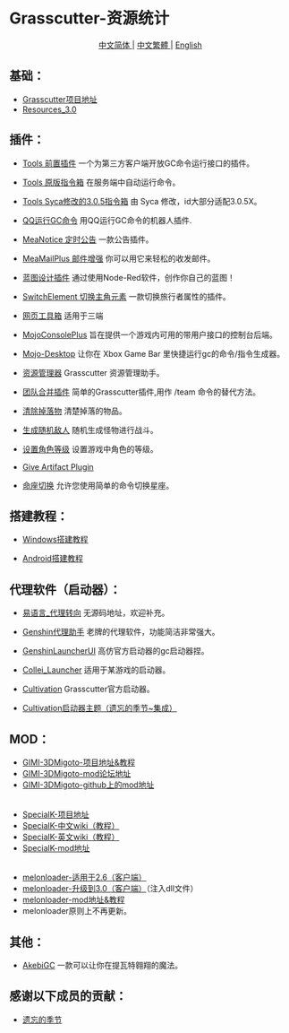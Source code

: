 # Grasscutter-资源统计

<center>
<a href="https://github.com/YuerQAQ/GrasscutterPlugin/blob/main/README.md">中文简体
</a> | 
<a href="https://github.com/YuerQAQ/GrasscutterPlugin/blob/main/README_zhTW.md">中文繁體
</a> | 
<a href="https://github.com/YuerQAQ/GrasscutterPlugin/blob/main/README_enUS.md">English
</a>
</center>


## 基础：

* [Grasscutter项目地址](https://github.com/Grasscutters/Grasscutter)
* [Resources_3.0](https://github.com/tamilpp25/Grasscutter_Resources)

## 插件： 

* [Tools 前置插件](https://github.com/jie65535/gc-opencommand-plugin)   一个为第三方客户端开放GC命令运行接口的插件。

* [Tools 原版指令箱](https://github.com/jie65535/GrasscutterCommandGenerator)  在服务端中自动运行命令。

* [Tools Syca修改的3.0.5指令箱](https://github.com/TeyvatL/GrasscutterTool-3.0.5)  由 Syca 修改，id大部分适配3.0.5X。

* [QQ运行GC命令](https://github.com/jie65535/JGrasscutterCommand)   用QQ运行GC命令的机器人插件.

* [MeaNotice 定时公告](https://github.com/Coooookies/Grasscutter-MeaNotice)     一款公告插件。

* [MeaMailPlus 邮件增强](https://github.com/Coooookies/Grasscutter-MeaMailPlus)  你可以用它来轻松的收发邮件。

* [蓝图设计插件](https://github.com/liujiaqi7998/EasyGrasscutters)  通过使用Node-Red软件，创作你自己的蓝图！

* [SwitchElement 切换主角元素](https://github.com/Penelopeep/SwitchElementTraveller)    一款切换旅行者属性的插件。

* [网页工具箱](https://github.com/liujiaqi7998/GrasscuttersWebDashboard)   适用于三端

* [MojoConsolePlus](https://github.com/gc-mojoconsole/gc-mojoconsole-backend)  旨在提供一个游戏内可用的带用户接口的控制台后端。

* [Mojo-Desktop](https://github.com/gc-toolkit/Mojo-Desktop)   让你在 Xbox Game Bar 里快捷运行gc的命令/指令生成器。

* [资源管理器](https://github.com/gc-toolkit/gc-cli)    Grasscutter 资源管理助手。

* [团队合并插件](https://github.com/Penelopeep/TeamMerge)   简单的Grasscutter插件,用作 /team 命令的替代方法。

* [清除掉落物](https://github.com/hamusuke0323/DroppedItemsKiller)  清楚掉落的物品。

* [生成随机敌人](https://github.com/NotThorny/MobWave)  随机生成怪物进行战斗。

* [设置角色等级](https://github.com/NotThorny/setLevel) 设置游戏中角色的等级。

* [Give Artifact Plugin](https://github.com/snoobi-seggs/GiveArtifactPlugin)  

* [命座切换](https://github.com/Penelopeep/SetConstellation_Plugin) 允许您使用简单的命令切换星座。

## 搭建教程：

* [Windows搭建教程](https://www.rainkavik.com/archives/254/)

* [Android搭建教程](https://github.com/ElaXan/GCAndroid)

## 代理软件（启动器）：

* [易语言_代理转向](https://cloud.rainkavik.com/s/gKBcV) 无源码地址，欢迎补充。

* [Genshin代理助手](https://github.com/liujiaqi7998/genshinclienthelper) 老牌的代理软件，功能简洁非常强大。

* [GenshinLauncherUI](https://github.com/gc-toolkit/GenshinLauncher)  高仿官方启动器的gc启动器捏。

* [Collei_Launcher](https://github.com/Bambi5/Collei_Launcher)  适用于某游戏的启动器。

* [Cultivation](https://github.com/Grasscutters/Cultivation/blob/main/README_zh-CN.md) Grasscutter官方启动器。
* [Cultivation启动器主题（遗忘的季节~集成）](https://github.com/Yuer-QAQ/Grasscutter-Plugin/blob/main/Custom%20skins_zh-TW.md)

## MOD：
* [GIMI-3DMigoto-项目地址&教程](https://github.com/SilentNightSound/GI-Model-Importer)
* [GIMI-3DMigoto-mod论坛地址](https://gamebanana.com/mods/games/8552)
* [GIMI-3DMigoto-github上的mod地址](https://github.com/SilentNightSound/GI-Model-Importer-Assets)  
 ######
* [SpecialK-项目地址](https://github.com/SpecialKO/SpecialK)
* [SpecialK-中文wiki（教程）](https://github.com/zeroruka/GI-SKMods-wiki/wiki)
* [SpecialK-英文wiki（教程）](https://github.com/zeroruka/GI-SKMods/wiki)
* [SpecialK-mod地址](https://github.com/zeroruka/GI-SKMods)
 ######
* [melonloader-适用于2.6（客户端）](https://github.com/lassedds/Melonloader-AnimeGaming)
* [melonloader-升级到3.0（客户端）](https://github.com/Taiga74164/ChecksumBypass-GenshinImpact)（注入dll文件）
* [melonloader-mod地址&教程](https://github.com/zeroruka/GI-Assets/tree/main/Mods/Scripts)
* melonloader原则上不再更新。

## 其他：  
* [AkebiGC](https://github.com/AkebiGroup/AkebiGC/blob/master/README_zhHans.md) 一款可以让你在提瓦特翱翔的魔法。

## 感谢以下成员的贡献：

* [遗忘的季节](https://github.com/Lost-Season)